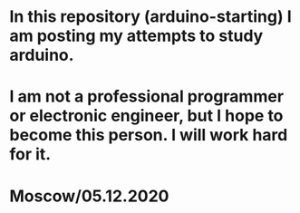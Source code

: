 # In this repository (arduino-starting) I am posting my attempts to study arduino. 

# I am not a professional programmer or electronic engineer, but I hope to become this person. I will work hard for it. 
# Moscow/05.12.2020
